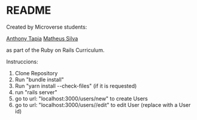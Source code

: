 # README

Created by Microverse students:

[Anthony Tapia](https://github.com/AnthonyTC89) 
[Matheus Silva](https://github.com/matheus-fls) 

as part of the Ruby on Rails Curriculum.

Instruccions:
1. Clone Repository
2. Run "bundle install"
3. Run "yarn install --check-files" (if it is requested)
4. run "rails server"
5. go to url: "localhost:3000/users/new" to create Users
6. go to url: "localhost:3000/users/<id>/edit" to edit User (replace <id> with a User id)